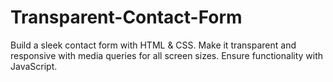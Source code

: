 # Transparent-Contact-Form
Build a sleek contact form with HTML &amp; CSS. Make it transparent and responsive with media queries for all screen sizes. Ensure functionality with JavaScript.
